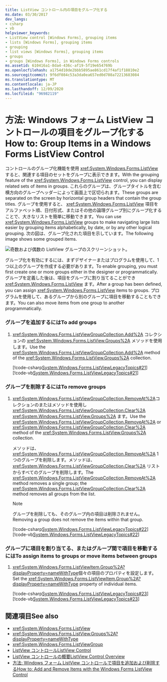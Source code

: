 ```yaml
---
title: ListView コントロール内の項目をグループ化する
ms.date: 03/30/2017
dev_langs:
- csharp
- vb
helpviewer_keywords:
- ListView control [Windows Forms], grouping items
- lists [Windows Forms], grouping items
- grouping
- list views [Windows Forms], grouping items
- groups
- groups [Windows Forms], in Windows Forms controls
ms.assetid: 610416a1-8da4-436c-af19-5f19e654769b
ms.openlocfilehash: a1754d10de2bbb5895ae861cd17f4af1f18810e2
ms.sourcegitcommit: 9f6df084c53a3da0ea657ed0d708a72213683084
ms.translationtype: MT
ms.contentlocale: ja-JP
ms.lasthandoff: 12/09/2020
ms.locfileid: "96982119"
---
```

# <a name="how-to-group-items-in-a-windows-forms-listview-control"></a><span data-ttu-id="8f4e9-102">方法: Windows フォーム ListView コントロールの項目をグループ化する</span><span class="sxs-lookup"><span data-stu-id="8f4e9-102">How to: Group Items in a Windows Forms ListView Control</span></span>
<span data-ttu-id="8f4e9-103">コントロールのグループ化機能を使用 <xref:System.Windows.Forms.ListView> すると、関連する項目のセットをグループに表示できます。</span><span class="sxs-lookup"><span data-stu-id="8f4e9-103">With the grouping feature of the <xref:System.Windows.Forms.ListView> control, you can display related sets of items in groups.</span></span> <span data-ttu-id="8f4e9-104">これらのグループは、グループタイトルを含む横方向のグループヘッダーによって画面上で区切られます。</span><span class="sxs-lookup"><span data-stu-id="8f4e9-104">These groups are separated on the screen by horizontal group headers that contain the group titles.</span></span> <span data-ttu-id="8f4e9-105">グループを使用すると、 <xref:System.Windows.Forms.ListView> 項目をアルファベット順、日付形式、またはその他の論理グループ別にグループ化することで、大きなリストを簡単に移動できます。</span><span class="sxs-lookup"><span data-stu-id="8f4e9-105">You can use <xref:System.Windows.Forms.ListView> groups to make navigating large lists easier by grouping items alphabetically, by date, or by any other logical grouping.</span></span> <span data-ttu-id="8f4e9-106">次の図は、グループ化された項目を示しています。</span><span class="sxs-lookup"><span data-stu-id="8f4e9-106">The following image shows some grouped items.</span></span>  
  
 ![奇数および偶数の ListView グループのスクリーンショット。](./media/how-to-group-items-in-a-windows-forms-listview-control-using-the-designer/odd-even-list-view-groups.gif)  

 <span data-ttu-id="8f4e9-108">グループ化を有効にするには、まずデザイナーまたはプログラムを使用して、1つ以上のグループを作成する必要があります。</span><span class="sxs-lookup"><span data-stu-id="8f4e9-108">To enable grouping, you must first create one or more groups either in the designer or programmatically.</span></span> <span data-ttu-id="8f4e9-109">グループを定義した後は、項目をグループに割り当てることができ <xref:System.Windows.Forms.ListView> ます。</span><span class="sxs-lookup"><span data-stu-id="8f4e9-109">After a group has been defined, you can assign <xref:System.Windows.Forms.ListView> items to groups.</span></span> <span data-ttu-id="8f4e9-110">プログラムを使用して、あるグループから別のグループに項目を移動することもできます。</span><span class="sxs-lookup"><span data-stu-id="8f4e9-110">You can also move items from one group to another programmatically.</span></span>  
  
### <a name="to-add-groups"></a><span data-ttu-id="8f4e9-111">グループを追加するには</span><span class="sxs-lookup"><span data-stu-id="8f4e9-111">To add groups</span></span>  
  
1. <span data-ttu-id="8f4e9-112"><xref:System.Windows.Forms.ListViewGroupCollection.Add%2A> コレクションの <xref:System.Windows.Forms.ListView.Groups%2A> メソッドを使用します。</span><span class="sxs-lookup"><span data-stu-id="8f4e9-112">Use the <xref:System.Windows.Forms.ListViewGroupCollection.Add%2A> method of the <xref:System.Windows.Forms.ListView.Groups%2A> collection.</span></span>  
  
     [!code-csharp[System.Windows.Forms.ListViewLegacyTopics#21](~/samples/snippets/csharp/VS_Snippets_Winforms/System.Windows.Forms.ListViewLegacyTopics/CS/Class1.cs#21)]
     [!code-vb[System.Windows.Forms.ListViewLegacyTopics#21](~/samples/snippets/visualbasic/VS_Snippets_Winforms/System.Windows.Forms.ListViewLegacyTopics/VB/Class1.vb#21)]  
  
### <a name="to-remove-groups"></a><span data-ttu-id="8f4e9-113">グループを削除するには</span><span class="sxs-lookup"><span data-stu-id="8f4e9-113">To remove groups</span></span>  
  
1. <span data-ttu-id="8f4e9-114"><xref:System.Windows.Forms.ListViewGroupCollection.RemoveAt%2A>コレクションのまたはメソッドを使用し <xref:System.Windows.Forms.ListViewGroupCollection.Clear%2A> <xref:System.Windows.Forms.ListView.Groups%2A> ます。</span><span class="sxs-lookup"><span data-stu-id="8f4e9-114">Use the <xref:System.Windows.Forms.ListViewGroupCollection.RemoveAt%2A> or <xref:System.Windows.Forms.ListViewGroupCollection.Clear%2A> method of the <xref:System.Windows.Forms.ListView.Groups%2A> collection.</span></span>  
  
     <span data-ttu-id="8f4e9-115">メソッドは、 <xref:System.Windows.Forms.ListViewGroupCollection.RemoveAt%2A> 1 つのグループを削除します。メソッドは、 <xref:System.Windows.Forms.ListViewGroupCollection.Clear%2A> リストからすべてのグループを削除します。</span><span class="sxs-lookup"><span data-stu-id="8f4e9-115">The <xref:System.Windows.Forms.ListViewGroupCollection.RemoveAt%2A> method removes a single group; the <xref:System.Windows.Forms.ListViewGroupCollection.Clear%2A> method removes all groups from the list.</span></span>  
  
    > [!NOTE]
    > <span data-ttu-id="8f4e9-116">グループを削除しても、そのグループ内の項目は削除されません。</span><span class="sxs-lookup"><span data-stu-id="8f4e9-116">Removing a group does not remove the items within that group.</span></span>  
  
     [!code-csharp[System.Windows.Forms.ListViewLegacyTopics#22](~/samples/snippets/csharp/VS_Snippets_Winforms/System.Windows.Forms.ListViewLegacyTopics/CS/Class1.cs#22)]
     [!code-vb[System.Windows.Forms.ListViewLegacyTopics#22](~/samples/snippets/visualbasic/VS_Snippets_Winforms/System.Windows.Forms.ListViewLegacyTopics/VB/Class1.vb#22)]  
  
### <a name="to-assign-items-to-groups-or-move-items-between-groups"></a><span data-ttu-id="8f4e9-117">グループに項目を割り当てる、またはグループ間で項目を移動するには</span><span class="sxs-lookup"><span data-stu-id="8f4e9-117">To assign items to groups or move items between groups</span></span>  
  
1. <span data-ttu-id="8f4e9-118"><xref:System.Windows.Forms.ListViewItem.Group%2A?displayProperty=nameWithType>個々の項目のプロパティを設定します。</span><span class="sxs-lookup"><span data-stu-id="8f4e9-118">Set the <xref:System.Windows.Forms.ListViewItem.Group%2A?displayProperty=nameWithType> property of individual items.</span></span>  
  
     [!code-csharp[System.Windows.Forms.ListViewLegacyTopics#23](~/samples/snippets/csharp/VS_Snippets_Winforms/System.Windows.Forms.ListViewLegacyTopics/CS/Class1.cs#23)]
     [!code-vb[System.Windows.Forms.ListViewLegacyTopics#23](~/samples/snippets/visualbasic/VS_Snippets_Winforms/System.Windows.Forms.ListViewLegacyTopics/VB/Class1.vb#23)]  
  
## <a name="see-also"></a><span data-ttu-id="8f4e9-119">関連項目</span><span class="sxs-lookup"><span data-stu-id="8f4e9-119">See also</span></span>

- <xref:System.Windows.Forms.ListView>
- <xref:System.Windows.Forms.ListView.Groups%2A?displayProperty=nameWithType>
- <xref:System.Windows.Forms.ListViewGroup>
- [<span data-ttu-id="8f4e9-120">ListView コントロール</span><span class="sxs-lookup"><span data-stu-id="8f4e9-120">ListView Control</span></span>](listview-control-windows-forms.md)
- [<span data-ttu-id="8f4e9-121">ListView コントロールの概要</span><span class="sxs-lookup"><span data-stu-id="8f4e9-121">ListView Control Overview</span></span>](listview-control-overview-windows-forms.md)
- [<span data-ttu-id="8f4e9-122">方法: Windows フォーム ListView コントロールで項目を追加および削除する</span><span class="sxs-lookup"><span data-stu-id="8f4e9-122">How to: Add and Remove Items with the Windows Forms ListView Control</span></span>](how-to-add-and-remove-items-with-the-windows-forms-listview-control.md)
